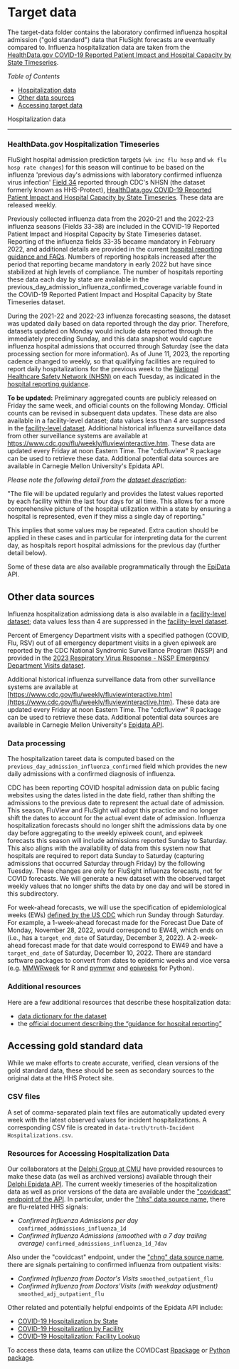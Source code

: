 # Target data 

The target-data folder contains the laboratory confirmed influenza hospital admission ("gold standard") data that FluSight forecasts are eventually compared to. Influenza hospitalization data are taken from the [HealthData.gov COVID-19 Reported Patient Impact and Hospital Capacity by State Timeseries](https://healthdata.gov/Hospital/COVID-19-Reported-Patient-Impact-and-Hospital-Capa/g62h-syeh).

*Table of Contents*

-   [Hospitalization data](#hospitalization-data)
-   [Other data sources](#data-sources)
-   [Accessing target data](#accessing-gold-standard-data)


Hospitalization data

----------------------

### HealthData.gov Hospitalization Timeseries

FluSight hospital admission prediction targets (`wk inc flu hosp` and `wk flu hosp rate changes`) for this season will continue to be based on the influenza 'previous day's admissions with laboratory confirmed influenza virus infection' [Field 34](https://www.hhs.gov/sites/default/files/covid-19-faqs-hospitals-hospital-laboratory-acute-care-facility-data-reporting.pdf) reported through CDC's NHSN (the dataset formerly known as HHS-Protect), [HealthData.gov COVID-19 Reported Patient
Impact and Hospital Capacity by State
Timeseries](https://healthdata.gov/Hospital/COVID-19-Reported-Patient-Impact-and-Hospital-Capa/g62h-syeh).
These data are released weekly.



Previously collected influenza data from the 2020-21 and the 2022-23 influenza seasons (Fields 33-38) are included in the COVID-19 Reported Patient Impact and Hospital Capacity by State Timeseries dataset. Reporting of the influenza fields 33-35 became mandatory in February 2022, and additional details are provided in the current [hospital reporting guidance and FAQs](https://www.hhs.gov/sites/default/files/covid-19-faqs-hospitals-hospital-laboratory-acute-care-facility-data-reporting.pdf). Numbers of reporting hospitals increased after the period that reporting became mandatory in early 2022 but have since stabilized at high levels of compliance.  The number of hospitals reporting these data each day by state are available in the previous_day_admission_influenza_confirmed_coverage variable found in the COVID-19 Reported Patient Impact and Hospital Capacity by State Timeseries dataset.

During the 2021-22 and 2022-23 influenza forecasting seasons, the dataset was updated daily based on data reported through the day prior. Therefore, datasets updated on Monday would include data reported through the immediately preceding Sunday, and this data snapshot would capture influenza hospital admissions that occurred through Saturday (see the data processing section for more information). As of June 11, 2023, the reporting cadence changed to weekly, so that qualifying facilities are required to report daily hospitalizations for the previous week to the [National Healthcare Safety Network (NHSN)](https://www.cdc.gov/nhsn/index.html) on each Tuesday, as indicated in the [hospital reporting guidance](https://www.hhs.gov/sites/default/files/covid-19-faqs-hospitals-hospital-laboratory-acute-care-facility-data-reporting.pdf). 

**To be updated:** Preliminary aggregated counts are publicly released on Friday the same week, and official counts on the following Monday. Official counts can be revised in subsequent data updates.
These data are also available in a facility-level dataset; data values less than 4 are suppressed in the [facility-level dataset](https://healthdata.gov/Hospital/COVID-19-Reported-Patient-Impact-and-Hospital-Capa/anag-cw7u). Additional historical influenza surveillance data from other surveillance systems are available at https://www.cdc.gov/flu/weekly/fluviewinteractive.htm. These data are updated every Friday at noon Eastern Time. The "cdcfluview" R package can be used to retrieve these data. Additional potential data sources are available in Carnegie Mellon University's Epidata API.



*Please note the following detail from the [dataset description](https://healthdata.gov/Hospital/COVID-19-Reported-Patient-Impact-and-Hospital-Capa/g62h-syeh)*: 

"The file will be updated regularly and provides the latest values reported by each facility within the last four days for all time. This allows for a more comprehensive picture of the hospital utilization within a state by ensuring a hospital is represented, even if they miss a single day of reporting."  

This implies that some values may be repeated. Extra caution should be applied in these cases and in particular for interpreting data for the current day, as hospitals report hospital admissions for the previous day (further detail below).


Some of these data are also available programmatically through the [EpiData](https://cmu-delphi.github.io/delphi-epidata/) API. 


Other data sources
------------

Influenza hospitalization admissiong data is also available in a [facility-level dataset](https://healthdata.gov/Hospital/COVID-19-Reported-Patient-Impact-and-Hospital-Capa/anag-cw7u); data values less than 4 are suppressed in the [facility-level dataset](https://healthdata.gov/Hospital/COVID-19-Reported-Patient-Impact-and-Hospital-Capa/anag-cw7u). 

Percent of Emergency Department visits with a specified pathogen (COVID, Flu, RSV) out of all emergency department visits in a given epiweek are reported by the CDC National Syndromic Surveillance Program (NSSP) and provided in the [2023 Respiratory Virus Response - NSSP Emergency Department Visits dataset](https://data.cdc.gov/Public-Health-Surveillance/2023-Respiratory-Virus-Response-NSSP-Emergency-Dep/vutn-jzwm).  

Additional historical influenza surveillance data from other surveillance systems are available at [https://www.cdc.gov/flu/weekly/fluviewinteractive.htm](https://www.cdc.gov/flu/weekly/fluviewinteractive.htm). These data are updated every Friday at noon Eastern Time. The "cdcfluview" R package can be used to retrieve these data. Additional potential data sources are available in Carnegie Mellon University's [Epidata API](https://delphi.cmu.edu/).


### Data processing

The hospitalization tareet data is computed based on the `previous_day_admission_influenza_confirmed`
field which provides the new daily admissions with a confirmed diagnosis of influenza.

CDC has been reporting COVID hospital admission data on public facing websites using the dates listed in the date field, rather than shifting the admissions to the previous date to represent the actual date of admission. This season, FluView and FluSight will adopt this practice and no longer shift the dates to account for the actual event date of admission. Influenza hospitalization forecasts should no longer shift the admissions data by one day before aggregating to the weekly epiweek count, and epiweek forecasts this season will include admissions reported Sunday to Saturday. This also aligns with the availability of data from this system now that hospitals are required to report data Sunday to Saturday (capturing admissions that occurred Saturday through Friday) by the following Tuesday. These changes are only for FluSight influenza forecasts, not for COVID forecasts. We will generate a new dataset with the observed target weekly values that no longer shifts the data by one day and will be stored in this subdirectory.


For week-ahead forecasts, we will use the specification of
epidemiological weeks (EWs) [defined by the US
CDC](https://wwwn.cdc.gov/nndss/document/MMWR_Week_overview.pdf) which
run Sunday through Saturday. For example, a 1-week-ahead forecast made for the Forecast Due Date of Monday, November 28, 2022, would correspond to EW48, which ends on (i.e., has a `target_end_date` of Saturday, December 3, 2022). A 2-week-ahead forecast made for that date would correspond to EW49 and have a `target_end_date` of Saturday, December 10, 2022. There are standard software packages to convert from dates to epidemic weeks and vice versa (e.g. [MMWRweek](https://cran.r-project.org/web/packages/MMWRweek/) for R and [pymmwr](https://pypi.org/project/pymmwr/) and [epiweeks](https://pypi.org/project/epiweeks/) for Python).


### Additional resources

Here are a few additional resources that describe these hospitalization
data:

-   [data dictionary for the
    dataset](https://healthdata.gov/Hospital/COVID-19-Reported-Patient-Impact-and-Hospital-Capa/g62h-syeh)
-   the [official document describing the “guidance for hospital
    reporting”](https://www.hhs.gov/sites/default/files/covid-19-faqs-hospitals-hospital-laboratory-acute-care-facility-data-reporting.pdf)


Accessing gold standard data
----------
While we make efforts to create accurate, verified, clean versions of the gold standard data, these should be seen as secondary sources to the original data at the HHS Protect site.

### CSV files
A set of comma-separated plain text files are automatically updated every week with the latest observed values for incident hospitalizations. A corresponding CSV file is created in `data-truth/truth-Incident Hospitalizations.csv`.


### Resources for Accessing Hospitalization Data

Our collaborators at the [Delphi Group at
CMU](https://delphi.cmu.edu/) have provided resources to make these data (as well as archived versions) available through their [Delphi Epidata
API](https://cmu-delphi.github.io/delphi-epidata/api/README.html).
The current weekly timeseries of the hospitalization data as well as
prior versions of the data are available under the ["covidcast"
endpoint of the
API](https://cmu-delphi.github.io/delphi-epidata/api/covidcast.html). In particular, under the ["hhs" data source name](https://cmu-delphi.github.io/delphi-epidata/api/covidcast-signals/hhs.html), there are flu-related HHS signals:

- *Confirmed Influenza Admissions per day* `confirmed_addmissions_influenza_1d`
- *Confirmed Influenza Admissions (smoothed with a 7 day trailing average)* `confirmed_admissions_influenza_1d_7dav`

Also under the "covidcast" endpoint, under the ["chng" data source name](https://cmu-delphi.github.io/delphi-epidata/api/covidcast-signals/chng.html), there are signals pertaining to confirmed influenza from outpatient visits:

- *Confirmed Influenza from Doctor's Visits* `smoothed_outpatient_flu`
- *Confirmed Influenza from Doctors'Visits (with weekday adjustment)* `smoothed_adj_outpatient_flu`

Other related and potentially helpful endpoints of the Epidata API include:
- [COVID-19 Hospitalization by State](https://cmu-delphi.github.io/delphi-epidata/api/covid_hosp.html)
- [COVID-19 Hospitalization by Facility](https://cmu-delphi.github.io/delphi-epidata/api/covid_hosp_facility.html)
- [COVID-19 Hospitalization:  Facility Lookup](https://cmu-delphi.github.io/delphi-epidata/api/covid_hosp_facility_lookup.html)

To access these data, teams can utilize the COVIDCast [Rpackage](https://cmu-delphi.github.io/covidcast/covidcastR/) or [Python package](https://cmu-delphi.github.io/covidcast/covidcast-py/html/).


